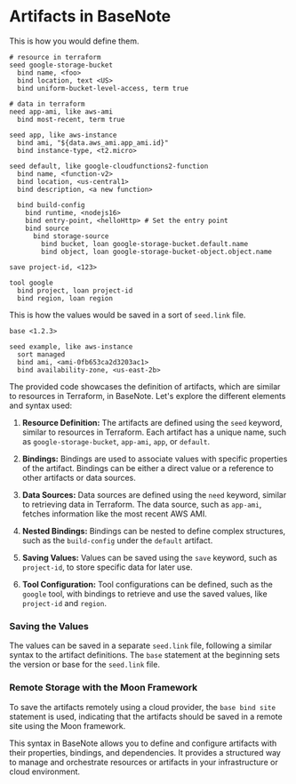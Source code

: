 # Artifacts in BaseNote

This is how you would define them.

```
# resource in terraform
seed google-storage-bucket
  bind name, <foo>
  bind location, text <US>
  bind uniform-bucket-level-access, term true

# data in terraform
need app-ami, like aws-ami
  bind most-recent, term true

seed app, like aws-instance
  bind ami, "${data.aws_ami.app_ami.id}"
  bind instance-type, <t2.micro>

seed default, like google-cloudfunctions2-function
  bind name, <function-v2>
  bind location, <us-central1>
  bind description, <a new function>

  bind build-config
    bind runtime, <nodejs16>
    bind entry-point, <helloHttp> # Set the entry point
    bind source
      bind storage-source
        bind bucket, loan google-storage-bucket.default.name
        bind object, loan google-storage-bucket-object.object.name

save project-id, <123>

tool google
  bind project, loan project-id
  bind region, loan region
```

This is how the values would be saved in a sort of `seed.link` file.

```
base <1.2.3>

seed example, like aws-instance
  sort managed
  bind ami, <ami-0fb653ca2d3203ac1>
  bind availability-zone, <us-east-2b>
```

The provided code showcases the definition of artifacts, which are
similar to resources in Terraform, in BaseNote. Let's explore the
different elements and syntax used:

1. **Resource Definition:** The artifacts are defined using the `seed`
   keyword, similar to resources in Terraform. Each artifact has a
   unique name, such as `google-storage-bucket`, `app-ami`, `app`, or
   `default`.

2. **Bindings:** Bindings are used to associate values with specific
   properties of the artifact. Bindings can be either a direct value or
   a reference to other artifacts or data sources.

3. **Data Sources:** Data sources are defined using the `need` keyword,
   similar to retrieving data in Terraform. The data source, such as
   `app-ami`, fetches information like the most recent AWS AMI.

4. **Nested Bindings:** Bindings can be nested to define complex
   structures, such as the `build-config` under the `default` artifact.

5. **Saving Values:** Values can be saved using the `save` keyword, such
   as `project-id`, to store specific data for later use.

6. **Tool Configuration:** Tool configurations can be defined, such as
   the `google` tool, with bindings to retrieve and use the saved
   values, like `project-id` and `region`.

### Saving the Values

The values can be saved in a separate `seed.link` file, following a
similar syntax to the artifact definitions. The `base` statement at the
beginning sets the version or base for the `seed.link` file.

### Remote Storage with the Moon Framework

To save the artifacts remotely using a cloud provider, the
`base bind site` statement is used, indicating that the artifacts should
be saved in a remote site using the Moon framework.

This syntax in BaseNote allows you to define and configure artifacts
with their properties, bindings, and dependencies. It provides a
structured way to manage and orchestrate resources or artifacts in your
infrastructure or cloud environment.

